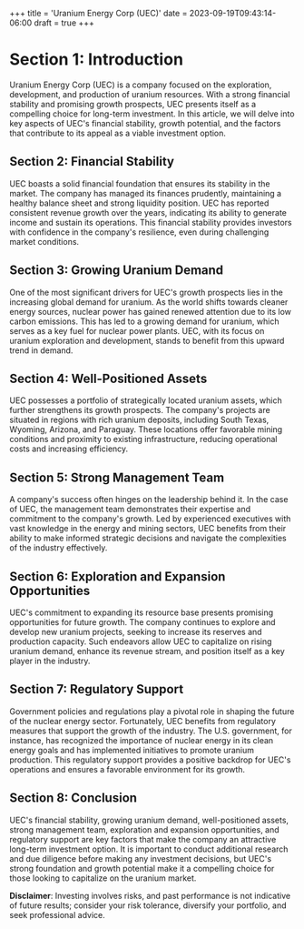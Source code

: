 +++
title = 'Uranium Energy Corp (UEC)'
date = 2023-09-19T09:43:14-06:00
draft = true
+++
# Section 1: Introduction
Uranium Energy Corp (UEC) is a company focused on the exploration, development, and production of uranium resources. With a strong financial stability and promising growth prospects, UEC presents itself as a compelling choice for long-term investment. In this article, we will delve into key aspects of UEC's financial stability, growth potential, and the factors that contribute to its appeal as a viable investment option.

## Section 2: Financial Stability
UEC boasts a solid financial foundation that ensures its stability in the market. The company has managed its finances prudently, maintaining a healthy balance sheet and strong liquidity position. UEC has reported consistent revenue growth over the years, indicating its ability to generate income and sustain its operations. This financial stability provides investors with confidence in the company's resilience, even during challenging market conditions.

## Section 3: Growing Uranium Demand
One of the most significant drivers for UEC's growth prospects lies in the increasing global demand for uranium. As the world shifts towards cleaner energy sources, nuclear power has gained renewed attention due to its low carbon emissions. This has led to a growing demand for uranium, which serves as a key fuel for nuclear power plants. UEC, with its focus on uranium exploration and development, stands to benefit from this upward trend in demand.

## Section 4: Well-Positioned Assets
UEC possesses a portfolio of strategically located uranium assets, which further strengthens its growth prospects. The company's projects are situated in regions with rich uranium deposits, including South Texas, Wyoming, Arizona, and Paraguay. These locations offer favorable mining conditions and proximity to existing infrastructure, reducing operational costs and increasing efficiency.

## Section 5: Strong Management Team
A company's success often hinges on the leadership behind it. In the case of UEC, the management team demonstrates their expertise and commitment to the company's growth. Led by experienced executives with vast knowledge in the energy and mining sectors, UEC benefits from their ability to make informed strategic decisions and navigate the complexities of the industry effectively.

## Section 6: Exploration and Expansion Opportunities
UEC's commitment to expanding its resource base presents promising opportunities for future growth. The company continues to explore and develop new uranium projects, seeking to increase its reserves and production capacity. Such endeavors allow UEC to capitalize on rising uranium demand, enhance its revenue stream, and position itself as a key player in the industry.

## Section 7: Regulatory Support
Government policies and regulations play a pivotal role in shaping the future of the nuclear energy sector. Fortunately, UEC benefits from regulatory measures that support the growth of the industry. The U.S. government, for instance, has recognized the importance of nuclear energy in its clean energy goals and has implemented initiatives to promote uranium production. This regulatory support provides a positive backdrop for UEC's operations and ensures a favorable environment for its growth.

## Section 8: Conclusion
UEC's financial stability, growing uranium demand, well-positioned assets, strong management team, exploration and expansion opportunities, and regulatory support are key factors that make the company an attractive long-term investment option. It is important to conduct additional research and due diligence before making any investment decisions, but UEC's strong foundation and growth potential make it a compelling choice for those looking to capitalize on the uranium market.


**Disclaimer**: Investing involves risks, and past performance is not indicative of future results; consider your risk tolerance, diversify your portfolio, and seek professional advice.
